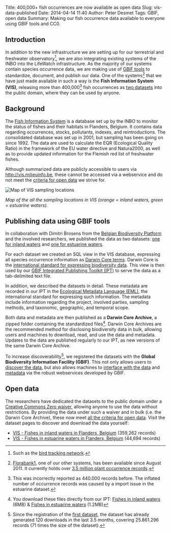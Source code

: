 Title: 400,000+ fish occurrences are now available as open data
Slug: vis-data-published
Date: 2014-04-14 11:40
Author: Peter Desmet
Tags: GBIF, open data
Summary: Making our fish occurrence data available to everyone using GBIF tools and CC0.

## Introduction

In addition to the new infrastructure we are setting up for our terrestrial and freshwater observatory[^1], we are also integrating existing systems of the INBO into the LifeWatch infrastructure. As the majority of our systems contain species occurrence data, we are making use of [GBIF tools](http://www.gbif.org/publishingdata/summary) to standardize, document, and publish our data. One of the systems[^2] that we have just made available in such a way is the **Fish Information System (VIS)**, releasing more than 400,000[^3] fish occurrences as [two datasets](http://www.gbif.org/dataset/search?q=vis) into the public domain, where they can be used by anyone.

[^1]: Such as the [bird tracking network](http://lifewatch.inbo.be/blog/tag/bird-tracking.html).

[^2]: [Florabank1](http://doi.org/10.3897/phytokeys.12.2849), one of our other systems, has been available since August 2011. It currently holds over [3.5 million plant occurrence records](http://www.gbif.org/dataset/271c444f-f8d8-4986-b748-e7367755c0c1).

[^3]: This was incorrectly reported as 440.000 records before. The inflated number of occurrence records was caused by a import issue in the estuarine dataset.

## Background

The [Fish Information System](http://vis.milieuinfo.be) is a database set up by the INBO to monitor the status of fishes and their habitats in Flanders, Belgium. It contains data regarding occurrences, stocks, pollutants, indexes, and reintroductions. The consolidated database was set up in 2001, but sampling has been going on since 1992. The data are used to calculate the EQR (Ecological Quality Ratio) in the framework of the EU water directive and Natura2000, as well as to provide updated information for the Flemish red list of freshwater fishes.

Although summarized data are publicly accessible to users via <http://vis.milieuinfo.be>, these cannot be accessed via a webservice and do not meet the [criteria for open data](http://opendefinition.org) we strive for.

![Map of VIS sampling locations]({filename}/images/vis-sampling-locations.png)

*Map of the all the sampling locations in VIS (orange = inland waters, green = estuarine waters).*

## Publishing data using GBIF tools

In collaboration with Dimitri Brosens from the [Belgian Biodiversity Platform](http://www.biodiversity.be) and the involved researchers, we published the data as two datasets: [one for inland waters](http://www.gbif.org/dataset/823dc56e-f987-495c-98bf-43318719e30f) and [one for estuarine waters](http://www.gbif.org/dataset/274a36be-0626-41c1-a757-3064e05811a4).

For each dataset we created an SQL view in the VIS database, expressing all species occurrence information as [Darwin Core terms](http://rs.tdwg.org/dwc/terms/index.htm). Darwin Core is the [international standard for expressing biodiversity data](http://doi.org/10.1371/journal.pone.0029715). This view is then used by our [GBIF Integrated Publishing Toolkit (IPT)](http://data.inbo.be/ipt) to serve the data as a tab-delimited text file.

In addition, we described the datasets in detail. These metadata are recorded in our IPT in the [Ecological Metadata Language (EML)](http://en.wikipedia.org/wiki/Ecological_Metadata_Language), the international standard for expressing such information. The metadata include information regarding the project, involved parties, sampling methods, and taxonomic, geographic, and temporal scope.

Both data and metadata are then published as a **Darwin Core Archive**, a zipped folder containing the standardized files[^4]. Darwin Core Archives are the recommended method for disclosing biodiversity data in bulk, allowing users and machines to download, read, and use the data and metadata. Updates to the data are published regularly to our IPT, as new versions of the same Darwin Core Archive.

[^4]: You download these files directly from our IPT: [Fishes in inland waters](http://data.inbo.be/ipt/archive.do?r=vis-inland-occurrences) (6MB) & [Fishes in estuarine waters](http://data.inbo.be/ipt/archive.do?r=vis-estuarine-occurrences) (1.2MB)

To increase discoverability[^5], we registered the datasets with the **Global Biodiversity Information Facility (GBIF)**. This not only allows users to [discover the data](http://www.gbif.org/dataset/search?q=vis), but also allows machines to [interface with the data](http://www.gbif.org/developer/occurrence) and [metadata](http://www.gbif.org/developer/registry) via the robust webservices developed by GBIF.

[^5]: Since the registration of the [first dataset](http://www.gbif.org/dataset/823dc56e-f987-495c-98bf-43318719e30f/activity), the dataset has already generated 120 downloads in the last 3.5 months, covering 25.861.296 records (71 times the size of the dataset).

## Open data

The researchers have dedicated the datasets to the public domain under a [Creative Commons Zero waiver](http://creativecommons.org/publicdomain/zero/1.0/), allowing anyone to use the data without restrictions. By providing the data under such a waiver and in bulk (i.e. the Darwin Core Archive), these now meet [all the criteria for open data](http://opendefinition.org/od/). Visit the dataset pages to discover and download the data yourself:

* [VIS - Fishes in inland waters in Flanders, Belgium](http://www.gbif.org/dataset/823dc56e-f987-495c-98bf-43318719e30f) (359,262 records)
* [VIS - Fishes in estuarine waters in Flanders, Belgium](http://www.gbif.org/dataset/274a36be-0626-41c1-a757-3064e05811a4) (44,694 records)
